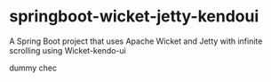 # springboot-wicket-jetty-kendoui
A Spring Boot project that uses Apache Wicket and Jetty with infinite scrolling using Wicket-kendo-ui

dummy chec
